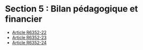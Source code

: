 # Section 5 : Bilan pédagogique et financier

* [Article R6352-22](./LEGIARTI000018522308.md)
* [Article R6352-23](./LEGIARTI000018522306.md)
* [Article R6352-24](./LEGIARTI000018522304.md)
